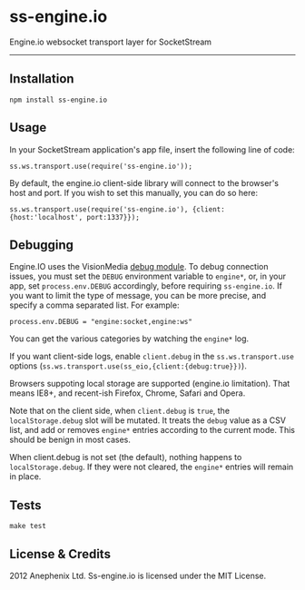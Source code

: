 ss-engine.io
============

Engine.io websocket transport layer for SocketStream


---


Installation
---

    npm install ss-engine.io

Usage
---

In your SocketStream application's app file, insert the following line of code:

    ss.ws.transport.use(require('ss-engine.io'));

By default, the engine.io client-side library will connect to the browser's host and port. If you wish to set this manually, you can do so here:

    ss.ws.transport.use(require('ss-engine.io'), {client:{host:'localhost', port:1337}});

Debugging
---

Engine.IO uses the VisionMedia [debug module](https://github.com/visionmedia/debug). To debug connection issues, you must set the `DEBUG` environment variable to `engine*`, or, in your app, set `process.env.DEBUG` accordingly, before requiring `ss-engine.io`. If you want to limit the type of message, you can be more precise, and specify a comma separated list. For example:
    
    process.env.DEBUG = "engine:socket,engine:ws"

You can get the various categories by watching the `engine*` log.


If you want client-side logs, enable `client.debug` in the `ss.ws.transport.use` options (`ss.ws.transport.use(ss_eio,{client:{debug:true}})`).

Browsers suppoting local storage are supported (engine.io limitation). That means IE8+, and recent-ish Firefox, Chrome, Safari and Opera. 

Note that on the client side, when `client.debug` is `true`, the `localStorage.debug` slot will be mutated. It treats the `debug` value as a CSV list, and add or removes `engine*` entries according to the current mode. This should be benign in most cases.

When client.debug is not set (the default), nothing happens to `localStorage.debug`. If they were not cleared, the `engine*` entries will remain in place.

Tests
---

    make test
 
License & Credits
---

2012 Anephenix Ltd. Ss-engine.io is licensed under the MIT License.
